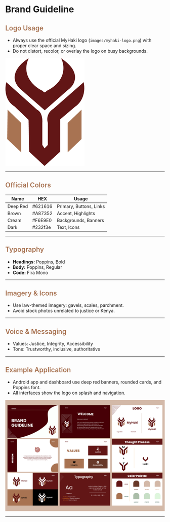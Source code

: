 # Brand Guideline


## <span style="font-weight:600; color:#A87352;">Logo Usage</span>

- Always use the official MyHaki logo (`images/myhaki-logo.png`) with proper clear space and sizing.
- Do not distort, recolor, or overlay the logo on busy backgrounds.

![Product Logo](images/myhaki-logo.png)

---

## <span style="font-weight:600; color:#A87352;">Official Colors</span>

| Name      | HEX      | Usage                      |
|-----------|----------|---------------------------|
| Deep Red  | #621616  | Primary, Buttons, Links   |
| Brown     | #A87352  | Accent, Highlights        |
| Cream     | #F6E9E0  | Backgrounds, Banners      |
| Dark      | #232f3e  | Text, Icons               |

---

## <span style="font-weight:600; color:#A87352;">Typography</span>

- **Headings:** Poppins, Bold
- **Body:** Poppins, Regular
- **Code:** Fira Mono

---

## <span style="font-weight:600; color:#A87352;">Imagery & Icons</span>

- Use law-themed imagery: gavels, scales, parchment.
- Avoid stock photos unrelated to justice or Kenya.

---

## <span style="font-weight:600; color:#A87352;">Voice & Messaging</span>

- Values: Justice, Integrity, Accessibility
- Tone: Trustworthy, inclusive, authoritative

---

## <span style="font-weight:600; color:#A87352;">Example Application</span>

- Android app and dashboard use deep red banners, rounded cards, and Poppins font.
- All interfaces show the logo on splash and navigation.

![Brand Guideline Screenshot](images/brand-guideline.png)

---
